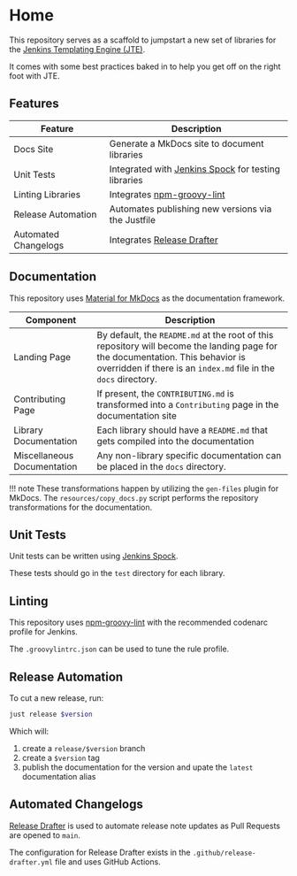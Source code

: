 # Home

This repository serves as a scaffold to jumpstart a new set of libraries for the [Jenkins Templating Engine (JTE)](https://jenkinsci.github.io/templating-engine-plugin).

It comes with some best practices baked in to help you get off on the right foot with JTE.

## Features

| Feature              | Description                                                                                          |
|----------------------|------------------------------------------------------------------------------------------------------|
| Docs Site            | Generate a MkDocs site to document libraries                                                         |
| Unit Tests           | Integrated with [Jenkins Spock](https://github.com/ExpediaGroup/jenkins-spock) for testing libraries |
| Linting Libraries    | Integrates [npm-groovy-lint](https://github.com/nvuillam/npm-groovy-lint)                            |
| Release Automation   | Automates publishing new versions via the Justfile                                                   |
| Automated Changelogs | Integrates [Release Drafter](https://github.com/release-drafter/release-drafter)                     |

## Documentation

This repository uses [Material for MkDocs](https://squidfunk.github.io/mkdocs-material/) as the documentation framework.

| Component                   | Description                                                                                                                                                                                          |
|-----------------------------|------------------------------------------------------------------------------------------------------------------------------------------------------------------------------------------------------|
| Landing Page                | By default, the `README.md` at the root of this repository will become the landing page for the documentation.   This behavior is overridden if there is an `index.md` file in the `docs` directory. |
| Contributing Page           | If present, the `CONTRIBUTING.md` is transformed into a `Contributing` page in the documentation site                                                                                                |
| Library Documentation       | Each library should have a `README.md` that gets compiled into the documentation                                                                                                                     |
| Miscellaneous Documentation | Any non-library specific documentation can be placed in the `docs` directory.                                                                                                                        |

!!! note
    These transformations happen by utilizing the `gen-files` plugin for MkDocs. The `resources/copy_docs.py` script performs the repository transformations for the documentation.

## Unit Tests

Unit tests can be written using [Jenkins Spock](https://github.com/ExpediaGroup/jenkins-spock).

These tests should go in the `test` directory for each library.

## Linting

This repository uses [npm-groovy-lint](https://github.com/nvuillam/npm-groovy-lint) with the recommended codenarc profile for Jenkins. 

The `.groovylintrc.json` can be used to tune the rule profile.

## Release Automation

To cut a new release, run:

``` bash
just release $version
```

Which will:

1. create a `release/$version` branch
2. create a `$version` tag
3. publish the documentation for the version and upate the `latest` documentation alias

## Automated Changelogs

[Release Drafter](https://github.com/release-drafter/release-drafter) is used to automate release note updates as Pull Requests are opened to `main`. 

The configuration for Release Drafter exists in the `.github/release-drafter.yml` file and uses GitHub Actions. 
